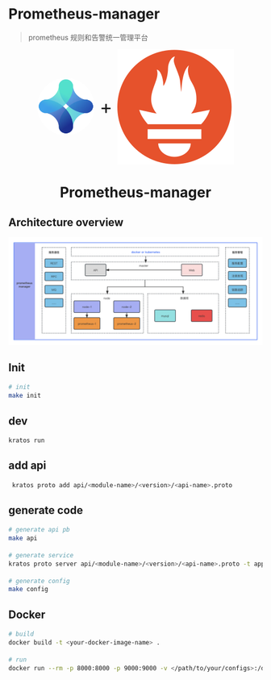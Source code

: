 # Prometheus-manager

> prometheus 规则和告警统一管理平台

<div style="text-align: center">
        <div style="display: flex; align-items: center; justify-content: center; gap: 10px; width: 100%; text-align: center;">
            <img alt="Prometheus" src="doc/img/aide-cloud-logo.png" style="height: 114px; width: 114px; border-radius: 50%;">
            <div style="font-size: 38px">+</div>
            <img alt="Prometheus" src="doc/img/prometheus-logo.svg">
        </div>
    <h1>Prometheus-manager</h1>
</div>

## Architecture overview

![Architecture overview](doc/img/Prometheus-manager.png)

## Init

```bash
# init
make init
```

## dev

```bash
kratos run
```

## add api

```bash
 kratos proto add api/<module-name>/<version>/<api-name>.proto
```

## generate code

```bash
# generate api pb
make api

# generate service
kratos proto server api/<module-name>/<version>/<api-name>.proto -t apps/<server-app-name>/internal/service

# generate config
make config
```

## Docker

```bash
# build
docker build -t <your-docker-image-name> .

# run
docker run --rm -p 8000:8000 -p 9000:9000 -v </path/to/your/configs>:/data/conf <your-docker-image-name>
```

